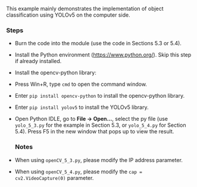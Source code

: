 This example mainly demonstrates the implementation of object classification using YOLOv5 on the computer side. 

### Steps

- Burn the code into the module (use the code in Sections 5.3 or 5.4). 
- Install the Python environment (https://www.python.org/). Skip this step if already installed. 
- Install the opencv-python library: 
- Press Win+R, type `cmd` to open the command window. 
- Enter `pip install opencv-python` to install the opencv-python library. 
- Enter `pip install yolov5` to install the YOLOv5 library. 
- Open Python IDLE, go to **File -> Open...**, select the py file (use `yolo_5_3.py` for the example in Section 5.3, or `yolo_5_4.py` for Section 5.4). Press F5 in the new window that pops up to view the result. 
  
  ### Notes
- When using `openCV_5_3.py`, please modify the IP address parameter. 
- When using `openCV_5_4.py`, please modify the `cap = cv2.VideoCapture(0)` parameter.